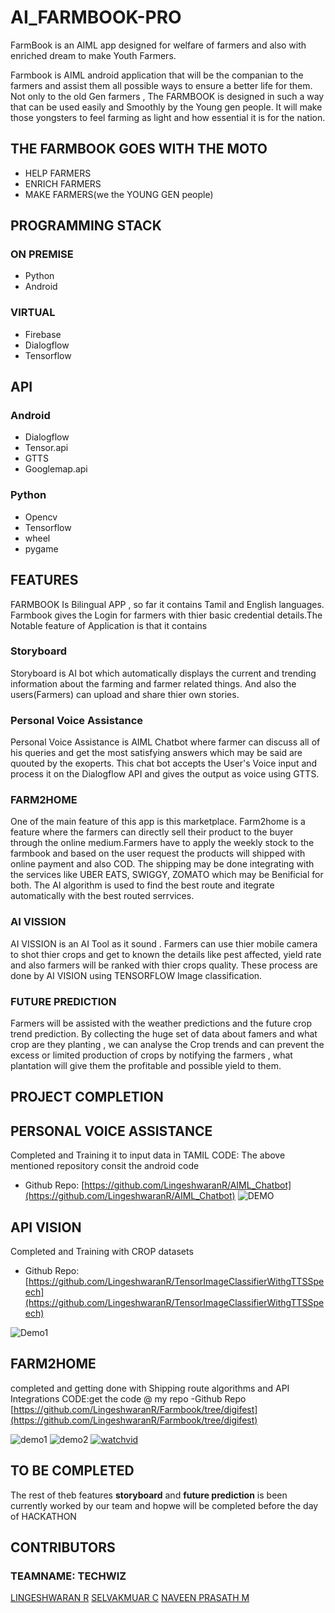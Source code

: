 # AI_FARMBOOK-PRO
FarmBook is an AIML app designed for welfare of farmers and also with enriched dream to make Youth Farmers.

Farmbook is AIML android application that will be the companian to the farmers and assist them all possible ways to ensure a better life for them. Not only to the old Gen farmers , The FARMBOOK is designed in such a way that can be used easily and  Smoothly by the Young gen people. It will make those yongsters to feel farming as light and how essential it is for the nation.
##                                          THE FARMBOOK GOES WITH THE MOTO
- HELP FARMERS
- ENRICH FARMERS
- MAKE FARMERS(we the YOUNG GEN people)

## PROGRAMMING STACK
### ON PREMISE
- Python
- Android
### VIRTUAL
- Firebase
- Dialogflow 
- Tensorflow

## API
### Android
- Dialogflow
- Tensor.api
- GTTS
- Googlemap.api
### Python
- Opencv
- Tensorflow
- wheel
- pygame


## FEATURES

FARMBOOK Is Bilingual APP , so far it contains Tamil and English languages. Farmbook gives the Login for farmers with thier basic credential details.The Notable feature of Application is that it contains
### Storyboard
Storyboard is AI bot which automatically displays the current and trending information about the farming and farmer related things. And also the users(Farmers) can upload and share thier own stories.

### Personal Voice Assistance
Personal Voice Assistance is  AIML Chatbot  where farmer can discuss all of his queries and get the most satisfying answers which may be said are quouted by the exoperts. This chat bot accepts the User's Voice input and process it on the Dialogflow API and gives the output as voice using GTTS.
### FARM2HOME
One of the main feature of this app is this marketplace. Farm2home is a feature where the farmers can directly sell their product to the buyer through the online medium.Farmers have to apply the weekly stock to the farmbook and based on the user request  the products will shipped with online payment and also COD. The shipping may be done integrating with the services like UBER EATS, SWIGGY, ZOMATO which may be Benificial for both. The AI algorithm is used to find the best route and itegrate automatically with the best routed serrvices.
### AI VISSION
AI VISSION is an AI Tool as it sound . Farmers can use thier mobile camera to shot thier crops and get to known the details like pest affected, yield rate and also farmers will be ranked with thier crops quality. These process are done by AI VISION using TENSORFLOW Image classification.
### FUTURE PREDICTION
Farmers will be  assisted with the weather predictions and the future crop trend prediction. By collecting the huge set of data about famers and what crop are they planting , we can analyse the Crop trends and can prevent the excess or limited production of crops by notifying the farmers , what plantation will give them the profitable and possible yield to them.


## PROJECT COMPLETION
## PERSONAL VOICE ASSISTANCE
Completed and Training it to input data in TAMIL
CODE: The above mentioned repository consit the android code
- Github Repo: [https://github.com/LingeshwaranR/AIML_Chatbot](https://github.com/LingeshwaranR/AIML_Chatbot)
![DEMO](https://cdn-images-1.medium.com/max/1000/1*clwkzKILpkAXt1da4HlpGw.gif)
## API VISION
Completed and Training with CROP datasets
- Github Repo: [https://github.com/LingeshwaranR/TensorImageClassifierWithgTTSSpeech](https://github.com/LingeshwaranR/TensorImageClassifierWithgTTSSpeech)

![Demo1](https://i.ytimg.com/vi/M6H4K2izJeQ/maxresdefault.jpg)
## FARM2HOME
completed and getting done with Shipping route algorithms and API Integrations
CODE:get the code @ my repo
-Github Repo [https://github.com/LingeshwaranR/Farmbook/tree/digifest](https://github.com/LingeshwaranR/Farmbook/tree/digifest)

![demo1](https://1.bp.blogspot.com/-Jsg557f3i0Q/Wn7aDEKnABI/AAAAAAAACa0/s1LbjyWH40wtE3FZnOjc_aqj0PJ40KqvQCLcBGAs/s1600/Screenshot_1517534808.png)
![demo2](https://3.bp.blogspot.com/-8hKrS6Bo7Jc/Wn7aFPZmb8I/AAAAAAAACa8/uTGwypxv490ZYYMH2yzS0yFkoDda4VD6wCLcBGAs/s1600/Screenshot_1517534847.png)
[![watchvid](https://www.youtube.com/watch?v=9qzjgMT5qak)](https://www.youtube.com/watch?v=9qzjgMT5qak)

## TO BE COMPLETED
The rest of theb features **storyboard** and **future prediction** is been currently worked by our team and hopwe will be completed before the day of HACKATHON

## CONTRIBUTORS
### TEAMNAME: TECHWIZ
[LINGESHWARAN R](https://github.com/LingeshwaranR)
[SELVAKMUAR C](https://github.com/kuttyselva)
[NAVEEN PRASATH M](https://github.com/naveen333prasath)
